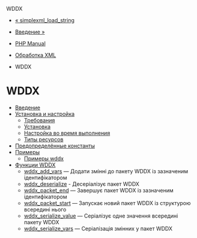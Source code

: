 WDDX

-   [« simplexml\_load\_string](function.simplexml-load-string.html)
    
-   [Введение »](intro.wddx.html)
    
-   [PHP Manual](index.html)
    
-   [Обработка XML](refs.xml.html)
    
-   WDDX
    

# WDDX

-   [Введение](intro.wddx.html)
-   [Установка и настройка](wddx.setup.html)
    -   [Требования](wddx.requirements.html)
    -   [Установка](wddx.installation.html)
    -   [Настройка во время выполнения](wddx.configuration.html)
    -   [Типы ресурсов](wddx.resources.html)
-   [Предопределённые константы](wddx.constants.html)
-   [Примеры](wddx.examples.html)
    -   [Примеры wddx](wddx.examples-serialize.html)
-   [Функции WDDX](ref.wddx.html)
    -   [wddx\_add\_vars](function.wddx-add-vars.html) — Додати змінні до пакету WDDX із зазначеним ідентифікатором
    -   [wddx\_deserialize](function.wddx-deserialize.html) - Десеріалізує пакет WDDX
    -   [wddx\_packet\_end](function.wddx-packet-end.html) — Завершує пакет WDDX із зазначеним ідентифікатором
    -   [wddx\_packet\_start](function.wddx-packet-start.html) — Запускає новий пакет WDDX із структурою всередині нього
    -   [wddx\_serialize\_value](function.wddx-serialize-value.html) — Серіалізує одне значення всередині пакету WDDX
    -   [wddx\_serialize\_vars](function.wddx-serialize-vars.html) — Серіалізація змінних у пакет WDDX